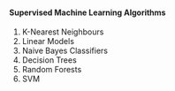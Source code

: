 #### Supervised Machine Learning Algorithms
1. K-Nearest Neighbours
2. Linear Models
3. Naive Bayes Classifiers
4. Decision Trees
5. Random Forests
6. SVM

